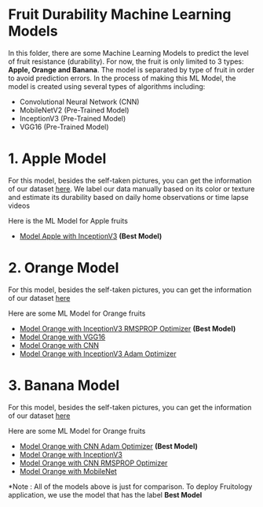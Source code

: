 # Fruit Durability Machine Learning Models
In this folder, there are some Machine Learning Models to predict the level of fruit resistance (durability). For now, the fruit is only limited to 3 types: **Apple, Orange and Banana**. The model is separated by type of fruit in order to avoid prediction errors. In the process of making this ML Model, the model is created using several types of algorithms including:


* Convolutional Neural Network (CNN)
* MobileNetV2 (Pre-Trained Model) 
* InceptionV3 (Pre-Trained Model) 
* VGG16 (Pre-Trained Model) 

# 1. Apple Model
For this model, besides the self-taken pictures, you can get the information of our dataset [here](https://drive.google.com/file/d/1EGFqvaKpCLA--3i42cupKdD0ygItK0MA/view?usp=sharing). We label our data manually based on its color or texture and estimate its durability based on daily home observations or time lapse videos

Here is the ML Model for Apple fruits 
* [Model Apple with InceptionV3](https://github.com/Bangkit-C22-PS021/model-ml-fruit-durability/blob/main/Apple/Model-Apple-Inception-rmsprop.ipynb) **(Best Model)**

# 2. Orange Model
For this model, besides the self-taken pictures, you can get the information of our dataset [here](https://drive.google.com/file/d/1KB0PmD3Ej1V9Jt-M_-F37QsShcPHpqiS/view?usp=sharing) 

Here are some ML Model for Orange fruits 

* [Model Orange with InceptionV3 RMSPROP Optimizer](https://github.com/Bangkit-C22-PS021/model-ml-fruit-durability/blob/main/Orange/Model-Orange-InceptionV3-rmsprop.ipynb) **(Best Model)**
* [Model Orange with VGG16](https://github.com/Bangkit-C22-PS021/model-ml-fruit-durability/blob/main/Orange/Model-Orange-VGG16.ipynb)
* [Model Orange with CNN](https://github.com/Bangkit-C22-PS021/model-ml-fruit-durability/blob/main/Orange/Model-Orange-CNN.ipynb)
* [Model Orange with InceptionV3 Adam Optimizer](https://github.com/Bangkit-C22-PS021/model-ml-fruit-durability/blob/main/Orange/Model-Orange-InceptionV3-Adam.ipynb)

# 3. Banana Model
For this model, besides the self-taken pictures, you can get the information of our dataset [here](https://drive.google.com/file/d/1PEhuekpGf34Yp2GGNvxi3Flqtk2kBNFz/view?usp=sharing) 

Here are some ML Model for Orange fruits 

* [Model Orange with CNN Adam Optimizer](https://github.com/Bangkit-C22-PS021/model-ml-fruit-durability/blob/main/Banana/Model-Banana-CNN-Adam.ipynb) **(Best Model)**
* [Model Orange with InceptionV3](https://github.com/Bangkit-C22-PS021/model-ml-fruit-durability/blob/main/Banana/Model-Banana-InceptionV3.ipynb)
* [Model Orange with CNN RMSPROP Optimizer](https://github.com/Bangkit-C22-PS021/model-ml-fruit-durability/blob/main/Banana/Model-Banana-CNN-rmsprop.ipynb)
* [Model Orange with MobileNet](https://github.com/Bangkit-C22-PS021/model-ml-fruit-durability/blob/main/Banana/Model-Banana-MobileNet.ipynb)


*Note : All of the models above is just for comparison. To deploy Fruitology application, we use the model that has the label **Best Model**
